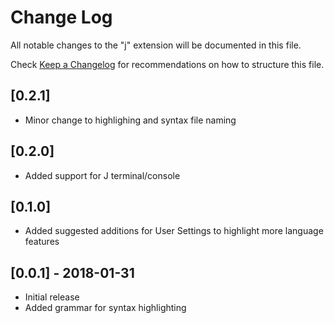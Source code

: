# Change Log
All notable changes to the "j" extension will be documented in this file.

Check [Keep a Changelog](http://keepachangelog.com/) for recommendations on how to structure this file.

## [0.2.1]
- Minor change to highlighing and syntax file naming

## [0.2.0]
- Added support for J terminal/console

## [0.1.0]
- Added suggested additions for User Settings to highlight more language features

## [0.0.1] - 2018-01-31
- Initial release
- Added grammar for syntax highlighting
